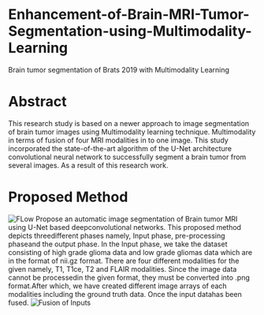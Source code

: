 # Enhancement-of-Brain-MRI-Tumor-Segmentation-using-Multimodality-Learning
Brain tumor segmentation of Brats 2019 with Multimodality Learning
# Abstract
This research study is  based  on  a  newer approach  to  image  segmentation  of  brain  tumor  images  using Multimodality learning  technique. Multimodality in terms of fusion of four MRI modalities in to one image. This study incorporated  the  state-of-the-art algorithm of the U-Net architecture convolutional neural network  to  successfully  segment  a  brain  tumor  from  several images.  As  a  result  of  this  research  work.
# Proposed Method
![FLow](https://github.com/vaibhav253/Enhancement-of-Brain-MRI-Tumor-Segmentation-using-Multimodality-Learning/blob/master/Segmentation-Flow/Flow%20Diagram.png)
Propose  an  automatic  image segmentation  of  Brain  tumor  MRI  using  U-Net  based  deepconvolutional  networks.  This  proposed  method  depicts  threedifferent  phases  namely,  Input  phase,  pre-processing  phaseand the output phase. In the Input phase, we take the dataset consisting  of  high  grade  glioma  data  and  low  grade  gliomas data which are in the format of nii.gz format. There are four different  modalities  for  the  given  namely,  T1,  T1ce,  T2  and FLAIR modalities. Since the image data cannot be processedin the given format, they must be converted into .png format.After  which,  we  have  created  different  image  arrays  of  each modalities including the ground truth data. Once the input datahas been fused.
![Fusion of Inputs](https://github.com/vaibhav253/Enhancement-of-Brain-MRI-Tumor-Segmentation-using-Multimodality-Learning/blob/master/Segmentation-Flow/FUSION_n%20(3).png)
